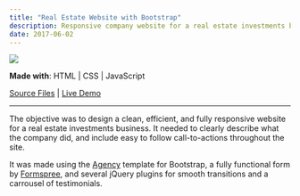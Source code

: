 ```yaml
---
title: "Real Estate Website with Bootstrap"
description: Responsive company website for a real estate investments business
date: 2017-06-02
---
```


<img src="/img/rei.jpg" class="profile">

**Made with**: <i class="fab fa-html5"></i> HTML | <i class="fab fa-css3"></i> CSS | <i class="fab fa-js"></i> JavaScript

[Source Files](https://github.com/rlo555/rlo555.github.io) | [Live Demo](http://habitatinvestors.com)<hr class="art" />

The objective was to design a clean, efficient, and fully responsive website for a real estate investments business. It needed to clearly describe what the company did, and include easy to follow call-to-actions throughout the site.

It was made using the [Agency](https://startbootstrap.com/template-overviews/agency/) template for Bootstrap, a fully functional form by [Formspree](http://formspree.io), and several jQuery plugins for smooth transitions and a carrousel of testimonials.
